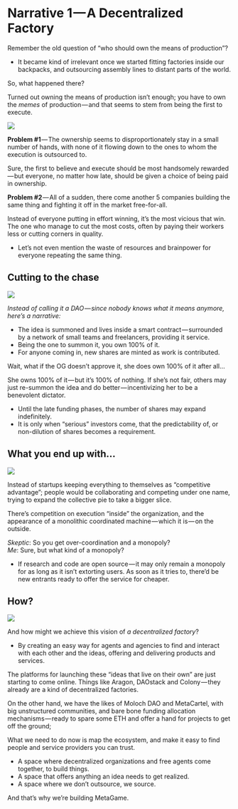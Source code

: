 # Narrative 1 — A Decentralized Factory

Remember the old question of “who should own the means of production”?  
- It became kind of irrelevant once we started fitting factories inside our backpacks, and outsourcing assembly lines to distant parts of the world.

So, what happened there?

Turned out owning the means of production isn’t enough; you have to own the _memes_ of production — and that seems to stem from being the first to execute.

[![](https://cdn.substack.com/image/fetch/w_1456,c_limit,f_auto,q_auto:good/https%3A%2F%2Fbucketeer-e05bbc84-baa3-437e-9518-adb32be77984.s3.amazonaws.com%2Fpublic%2Fimages%2Fcfd761ec-3a78-4c64-98c7-2b2f73c6990c_873x536.jpeg)](https://cdn.substack.com/image/fetch/c_limit,f_auto,q_auto:good/https%3A%2F%2Fbucketeer-e05bbc84-baa3-437e-9518-adb32be77984.s3.amazonaws.com%2Fpublic%2Fimages%2Fcfd761ec-3a78-4c64-98c7-2b2f73c6990c_873x536.jpeg)

**Problem #1** — The ownership seems to disproportionately stay in a small number of hands, with none of it flowing down to the ones to whom the execution is outsourced to.

Sure, the first to believe and execute should be most handsomely rewarded — but everyone, no matter how late, should be given a choice of being paid in ownership.

**Problem #2** — All of a sudden, there come another 5 companies building the same thing and fighting it off in the market free-for-all.

Instead of everyone putting in effort winning, it’s the most vicious that win. The one who manage to cut the most costs, often by paying their workers less or cutting corners in quality.

-   Let’s not even mention the waste of resources and brainpower for everyone repeating the same thing.
    

## Cutting to the chase

[![](https://cdn.substack.com/image/fetch/w_1456,c_limit,f_auto,q_auto:good/https%3A%2F%2Fbucketeer-e05bbc84-baa3-437e-9518-adb32be77984.s3.amazonaws.com%2Fpublic%2Fimages%2F28ca9e21-cc7b-46a1-8c5b-65177c3a3dfb_873x404.png)](https://cdn.substack.com/image/fetch/c_limit,f_auto,q_auto:good/https%3A%2F%2Fbucketeer-e05bbc84-baa3-437e-9518-adb32be77984.s3.amazonaws.com%2Fpublic%2Fimages%2F28ca9e21-cc7b-46a1-8c5b-65177c3a3dfb_873x404.png)

_Instead of calling it a DAO — since nobody knows what it means anymore, here’s a narrative:_

-   The idea is summoned and lives inside a smart contract — surrounded by a network of small teams and freelancers, providing it service.
-   Being the one to summon it, you own 100% of it.
-   For anyone coming in, new shares are minted as work is contributed.
    

Wait, what if the OG doesn’t approve it, she does own 100% of it after all…

She owns 100% of it — but it’s 100% of nothing. If she’s not fair, others may just re-summon the idea and do better — incentivizing her to be a benevolent dictator.

-   Until the late funding phases, the number of shares may expand indefinitely.
-   It is only when “serious” investors come, that the predictability of, or non-dilution of shares becomes a requirement.
    

## What you end up with…

[![](https://cdn.substack.com/image/fetch/w_1456,c_limit,f_auto,q_auto:good/https%3A%2F%2Fbucketeer-e05bbc84-baa3-437e-9518-adb32be77984.s3.amazonaws.com%2Fpublic%2Fimages%2Fcbd36e53-0c0d-4d3e-aefd-176ea358df2b_873x582.jpeg)](https://cdn.substack.com/image/fetch/c_limit,f_auto,q_auto:good/https%3A%2F%2Fbucketeer-e05bbc84-baa3-437e-9518-adb32be77984.s3.amazonaws.com%2Fpublic%2Fimages%2Fcbd36e53-0c0d-4d3e-aefd-176ea358df2b_873x582.jpeg)

Instead of startups keeping everything to themselves as “competitive advantage”; people would be collaborating and competing under one name, trying to expand the collective pie to take a bigger slice.

There’s competition on execution “inside” the organization, and the appearance of a monolithic coordinated machine — which it is — on the outside.

_Skeptic_: So you get over-coordination and a monopoly?  
_Me_: Sure, but what kind of a monopoly?

- If research and code are open source — it may only remain a monopoly for as long as it isn’t extorting users. As soon as it tries to, there’d be new entrants ready to offer the service for cheaper.

## How?

[![](https://cdn.substack.com/image/fetch/w_1456,c_limit,f_auto,q_auto:good/https%3A%2F%2Fbucketeer-e05bbc84-baa3-437e-9518-adb32be77984.s3.amazonaws.com%2Fpublic%2Fimages%2F17a1a888-12cc-452c-a38e-fa58270d8bc9_751x420.png)](https://cdn.substack.com/image/fetch/c_limit,f_auto,q_auto:good/https%3A%2F%2Fbucketeer-e05bbc84-baa3-437e-9518-adb32be77984.s3.amazonaws.com%2Fpublic%2Fimages%2F17a1a888-12cc-452c-a38e-fa58270d8bc9_751x420.png)

And how might we achieve this vision of _a decentralized factory_?

-   By creating an easy way for agents and agencies to find and interact with each other and the ideas, offering and delivering products and services.
    

The platforms for launching these “ideas that live on their own” are just starting to come online. Things like Aragon, DAOstack and Colony — they already are a kind of decentralized factories.

On the other hand, we have the likes of Moloch DAO and MetaCartel, with big unstructured communities, and bare bone funding allocation mechanisms — ready to spare some ETH and offer a hand for projects to get off the ground;

What we need to do now is map the ecosystem, and make it easy to find people and service providers you can trust.

-   A space where decentralized organizations and free agents come together, to build things.
-   A space that offers anything an idea needs to get realized.
-   A space where we don’t outsource, we source.
 
And that’s why we’re building MetaGame.
